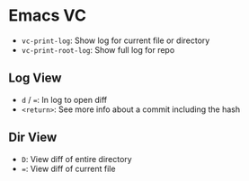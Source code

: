 # Emacs VC

- `vc-print-log`: Show log for current file or directory
- `vc-print-root-log`: Show full log for repo

## Log View

- `d` / `=`: In log to open diff
- `<return>`: See more info about a commit including the hash

## Dir View

- `D`: View diff of entire directory
- `=`: View diff of current file
